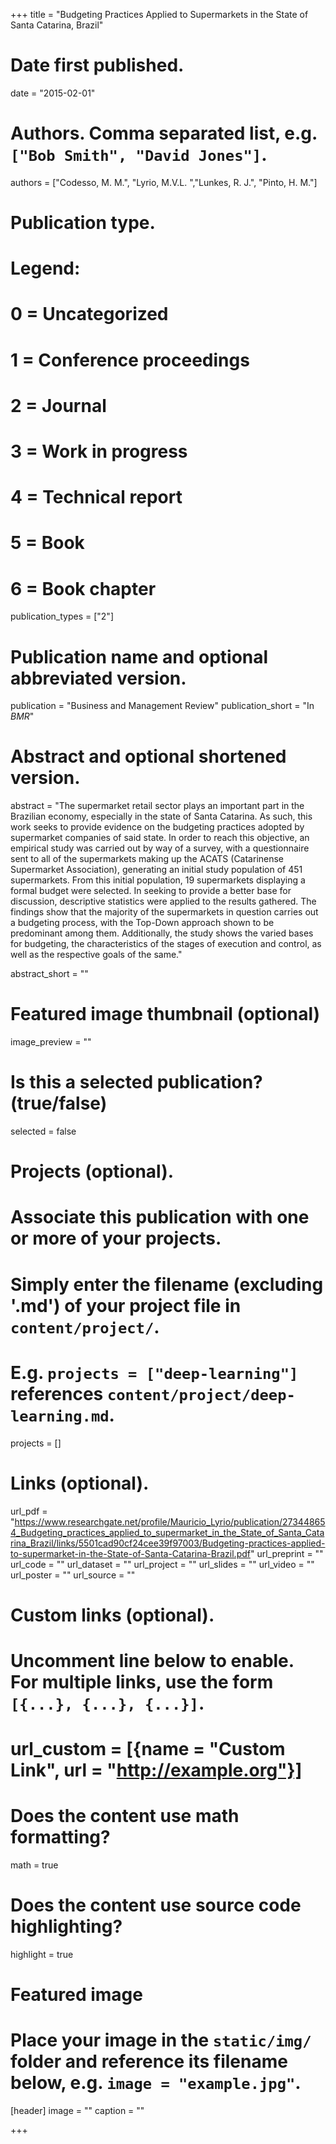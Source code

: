 +++
title = "Budgeting Practices Applied to Supermarkets in the State of Santa Catarina, Brazil"

# Date first published.
date = "2015-02-01"

# Authors. Comma separated list, e.g. `["Bob Smith", "David Jones"]`.
authors = ["Codesso, M. M.", "Lyrio, M.V.L. ","Lunkes, R. J.", "Pinto, H. M."]

# Publication type.
# Legend:
# 0 = Uncategorized
# 1 = Conference proceedings
# 2 = Journal
# 3 = Work in progress
# 4 = Technical report
# 5 = Book
# 6 = Book chapter
publication_types = ["2"]

# Publication name and optional abbreviated version.
publication = "Business and Management Review"
publication_short = "In *BMR*"

# Abstract and optional shortened version.
abstract = "The supermarket retail sector plays an important part in the Brazilian economy, especially in the state of Santa Catarina. As such, this work seeks to provide evidence on the budgeting practices adopted by supermarket companies of said state. In order to reach this objective, an empirical study was carried out by way of a survey, with a questionnaire sent to all of the supermarkets making up the ACATS (Catarinense Supermarket Association), generating an initial study population of 451 supermarkets. From this initial population, 19 supermarkets displaying a formal budget were selected. In seeking to provide a better base for discussion, descriptive statistics were applied to the results gathered. The findings show that the majority of the supermarkets in question carries out a budgeting process, with the Top-Down approach shown to be predominant among them. Additionally, the study shows the varied bases for budgeting, the characteristics of the stages of execution and control, as well as the respective goals of the same."

abstract_short = ""

# Featured image thumbnail (optional)
image_preview = ""

# Is this a selected publication? (true/false)
selected = false

# Projects (optional).
#   Associate this publication with one or more of your projects.
#   Simply enter the filename (excluding '.md') of your project file in `content/project/`.
#   E.g. `projects = ["deep-learning"]` references `content/project/deep-learning.md`.
projects = []

# Links (optional).
url_pdf = "https://www.researchgate.net/profile/Mauricio_Lyrio/publication/273448654_Budgeting_practices_applied_to_supermarket_in_the_State_of_Santa_Catarina_Brazil/links/5501cad90cf24cee39f97003/Budgeting-practices-applied-to-supermarket-in-the-State-of-Santa-Catarina-Brazil.pdf"
url_preprint = ""
url_code = ""
url_dataset = ""
url_project = ""
url_slides = ""
url_video = ""
url_poster = ""
url_source = ""

# Custom links (optional).
#   Uncomment line below to enable. For multiple links, use the form `[{...}, {...}, {...}]`.
# url_custom = [{name = "Custom Link", url = "http://example.org"}]

# Does the content use math formatting?
math = true

# Does the content use source code highlighting?
highlight = true

# Featured image
# Place your image in the `static/img/` folder and reference its filename below, e.g. `image = "example.jpg"`.
[header]
image = ""
caption = ""

+++